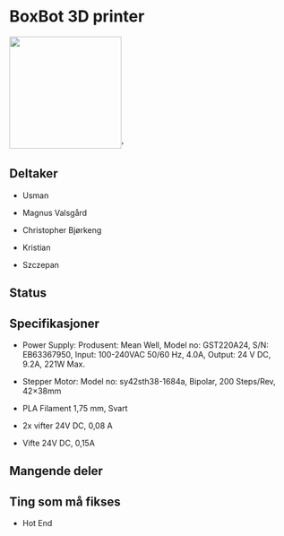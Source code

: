 # BoxBot 3D printer
<img src="https://i.imgur.com/pO3QQ80.jpg" width="200">'

## Deltaker
- Usman

- Magnus Valsgård

- Christopher Bjørkeng

- Kristian

- Szczepan

## Status

## Specifikasjoner

-	Power Supply: Produsent: Mean Well, Model no: GST220A24, S/N: EB63367950, Input: 100-240VAC 50/60 Hz, 4.0A, Output: 24 V DC, 9.2A, 221W Max.

-	Stepper Motor: Model no: sy42sth38-1684a, Bipolar, 200 Steps/Rev, 42×38mm

-	PLA Filament 
1,75 mm, Svart	

-	2x vifter 
24V DC, 0,08 A

-	Vifte
24V DC, 0,15A


## Mangende deler

## Ting som må fikses

- Hot End
